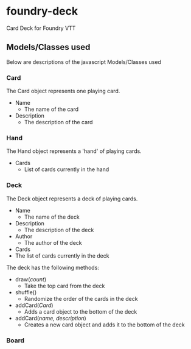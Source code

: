 # foundry-deck
Card Deck for Foundry VTT

## Models/Classes used
Below are descriptions of the javascript Models/Classes used

### Card
The Card object represents one playing card. 
* Name
  * The name of the card
* Description
  * The description of the card

### Hand
The Hand object represents a 'hand' of playing cards.
* Cards
  * List of cards currently in the hand

### Deck
The Deck object represents a deck of playing cards.
* Name
  * The name of the deck
* Description
  * The description of the deck
* Author
  * The author of the deck
* Cards
 * The list of cards currently in the deck

The deck has the following methods:
* draw(_count_)
  * Take the top card from the deck
* shuffle()
  * Randomize the order of the cards in the deck
* addCard(_Card_)
  * Adds a card object to the bottom of the deck
* addCard(_name, description_)
  * Creates a new card object and adds it to the bottom of the deck




### Board